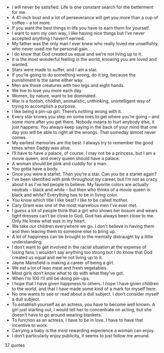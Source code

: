  - I will never be satisfied. Life is one constant search for the betterment for me.
 - A 41-inch bust and a lot of perseverance will get you more than a cup of coffee – a lot more.
 - If you want the best things in life you have to earn them for yourself.
 - I want to earn my own way, I like having nice things but I’ve never accepted anything I haven’t earned.
 - My father was the only man I ever knew who really loved me unselfishly, who never used me for personal gain.
 - I do know that God created us equal and we’re not living up to it.
 - It is the most wonderful feeling in the world, knowing you are loved and wanted.
 - Stars were made to suffer, and I am a star.
 - If you’re going to do something wrong, do it big, because the punishment is the same either way.
 - Men are those creatures with two legs and eight hands.
 - We live to love you more each day.
 - Women, by nature, want to be dominated.
 - War is a foolish, childish, animalistic, unthinking, unintelligent way of trying to accomplish a purpose.
 - I like being a pin-up girl. There’s nothing wrong with it.
 - Every star knows you step on some toes to get where you’re going – and some more after you get there. Nobody means to hurt anybody else, it just happens. You always keep saying in the back of your mind that one day you will be able to right all the wrongs. That someday almost never comes.
 - My earliest memories are the best. I always try to remember the good times when Daddy was alive.
 - I’ll have to have a palace, of course. I may not be a princess, but I am a movie queen, and every queen should have a palace.
 - A woman should be pink and cuddly for a man.
 - You gotta have a body.
 - Once you were a starlet. Then you’re a star. Can you be a starlet again?
 - I’ve been identified with pink throughout my career, but I’m not as crazy about it as I’ve led people to believe. My favorite colors are actually neutrals – black and white – but then who thinks of a movie queen in black and white? Everything has to be in living color.
 - You know which title I like best? I like to be called mother.
 - Cary Grant was one of the most marvelous men I’ve ever met.
 - I guess a lot of people think that a girl who shows her bosom and wears tight dresses can’t be close to God. God has always been close to me. Only He knew what was in my heart.
 - We take our children everywhere we go. I don’t believe in having them and then leaving them to someone else to bring up.
 - A lot of happiness can be brought to the mentally distraught by a little understanding.
 - I don’t want to get involved in the racial situation at the expense of losing fans. I wouldn’t say anything too strong but I do know that God created us equal and we’re not living up to it.
 - Jayne Mansfield is making a career of being a girl.
 - We eat a lot of lean meat and fresh vegetables.
 - Most girls don’t know what to do with what they’ve got.
 - When I’m 100 I’ll still be doing pin-ups.
 - I hope that I have given happiness to others. I hope I have given children to the world, and that I have made some kind of a mark for myself here.
 - No one wants to see or read about a dull subject. I don’t consider myself a dull subject.
 - To establish yourself as an actress, you have to become well known. A girl just starting out, I would tell her to concentrate on acting, but she doesn’t have to go around wearing blankets.
 - To function as an actress, I have to be in love. I have to have that incentive to work.
 - Carrying a baby is the most rewarding experience a woman can enjoy.
 - I don’t particularly enjoy publicity, it seems to just follow me around.

37 quotes